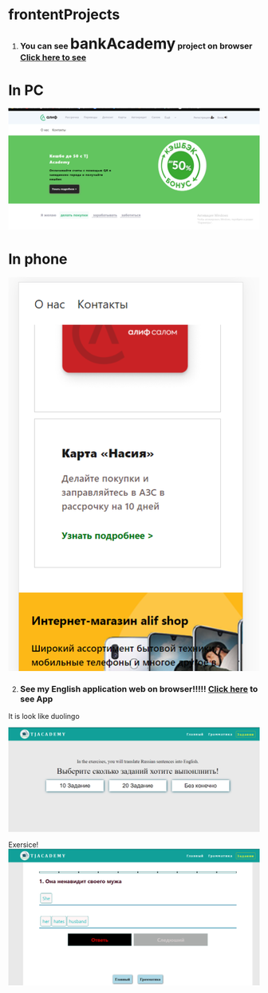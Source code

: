 # frontentProjects

1. <h3>You can see <span style='font-size: 30px'>bankAcademy</span> project on browser<a href='https://umarovsafarbek.github.io/frontentProjects/bankAcademy/index.html'  target="_blank"> Click here to see </a></h3>
<h1>In PC</h1>
<img src='bankAcademy/img/site/main.png'>

<h1>In phone</h1>

<img src='bankAcademy/img/site/phone3.png'>


2. <h3>See my English application web on browser!!!!! <a href="https://umarovsafarbek.github.io/frontentProjects/englishApp/lessons/exercise.html"  target="_blank">Click here</a> to see App</h3>
It is look like duolingo 

<img src='englishApp/img/engMain.png'>

Exersice!
<img src='englishApp/img/app.png'>
